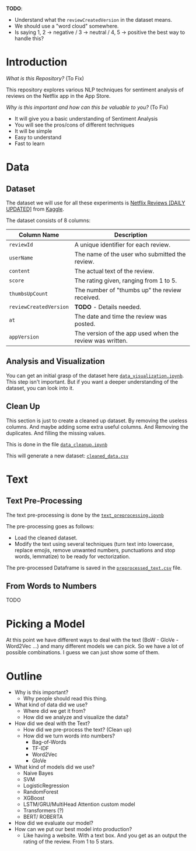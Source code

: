 **TODO**:

- Understand what the `reviewCreatedVersion` in the dataset means.
- We should use a "word cloud" somewhere.
- Is saying 1, 2 -> negative / 3 -> neutral / 4, 5 -> positive the best way to handle this?  

# Introduction 

*What is this Repository?* (To Fix)

This repository explores various NLP techniques for sentiment analysis of reviews on the Netflix app in the App Store.

*Why is this important and how can this be valuable to you?* (To Fix)

- It will give you a basic understanding of Sentiment Analysis
- You will see the pros/cons of different techniques
- It will be simple
- Easy to understand
- Fast to learn

# Data

## Dataset

The dataset we will use for all these experiments is [Netflix Reviews \[DAILY UPDATED\]](https://www.kaggle.com/datasets/ashishkumarak/netflix-reviews-playstore-daily-updated/data) from [Kaggle](https://www.kaggle.com/).

The dataset consists of 8 columns:

| Column Name            | Description                                        |
|------------------------|----------------------------------------------------|
| `reviewId`             | A unique identifier for each review.               |
| `userName`             | The name of the user who submitted the review.     |
| `content`              | The actual text of the review.                     |
| `score`                | The rating given, ranging from 1 to 5.             |
| `thumbsUpCount`        | The number of "thumbs up" the review received.     |
| `reviewCreatedVersion` | __TODO__ - Details needed.                         |
| `at`                   | The date and time the review was posted.           |
| `appVersion`           | The version of the app used when the review was written. |


## Analysis and Visualization

You can get an initial grasp of the dataset here [`data_visualization.ipynb`](data_visualization.ipynb). This step isn't important. But if you want a deeper understanding of the dataset, you can look into it.

## Clean Up

This section is just to create a cleaned up dataset. By removing the useless columns. And maybe adding some extra useful columns. And Removing the duplicates. And filling the missing values.

This is done in the file [`data_cleanup.ipynb`](data_cleanup.ipynb)

This will generate a new dataset: [`cleaned_data.csv`](cleaned_data.csv)

# Text

## Text Pre-Processing

The text pre-processing is done by the [`text_preprocessing.ipynb`](text_preprocessing.ipynb)

The pre-processing goes as follows:
- Load the cleaned dataset.
- Modify the text using several techniques (turn text into lowercase, replace emojis, remove unwanted numbers, punctuations and stop words, lemmatize) to be ready for vectorization.

The pre-processed Dataframe is saved in the [`preprocessed_text.csv`](preprocessed_text.csv) file.

## From Words to Numbers

TODO

# Picking a Model

At this point we have different ways to deal with the text (BoW - GloVe - Word2Vec ...) and many different models we can pick. So we have a lot of possible combinations. I guess we can just show some of them.

# Outline

- Why is this important?
  	- Why people should read this thing.
- What kind of data did we use?
	- Where did we get it from?
	- How did we analyze and visualize the data?
- How did we deal with the Text?
	- How did we pre-process the text? (Clean up)
	- How did we turn words into numbers?
		- Bag-of-Words
		- TF-IDF
		- Word2Vec
		- GloVe
- What kind of models did we use?
	- Naive Bayes
	- SVM
	- LogisticRegression
	- RandomForest
	- XGBoost
	- LSTM/GRU/MultiHead Attention custom model
	- Transformers (?)
	- BERT/ ROBERTA
- How did we evaluate our model?
- How can we put our best model into production?
	- Like having a website. With a text box. And you get as an output the rating of the review. From 1 to 5 stars.